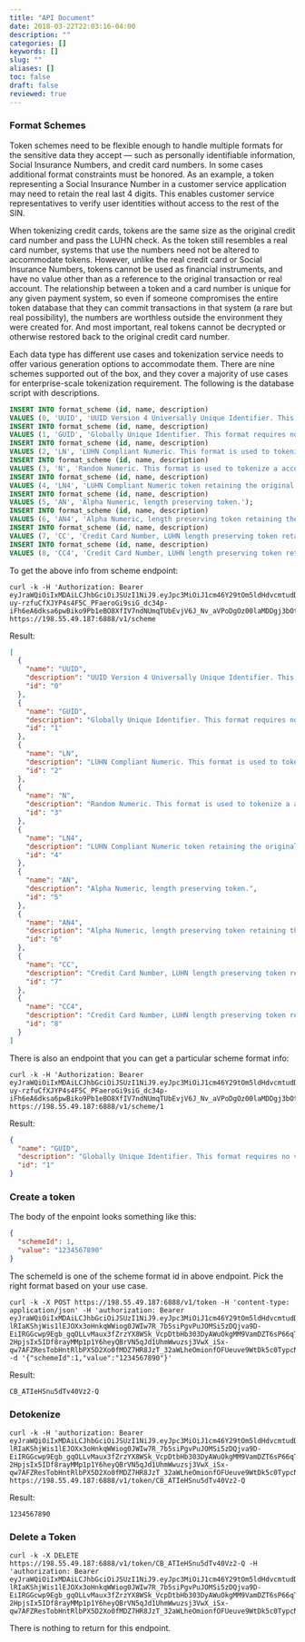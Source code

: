 ```yaml
---
title: "API Document"
date: 2018-03-22T22:03:16-04:00
description: ""
categories: []
keywords: []
slug: ""
aliases: []
toc: false
draft: false
reviewed: true
---
```


### Format Schemes

Token schemes need to be flexible enough to handle multiple formats for the sensitive data they accept — such as personally identifiable information, Social Insurance Numbers, and credit card numbers. In some cases additional format constraints must be honored. As an example, a token representing a Social Insurance Number in a customer service application may need to retain the real last 4 digits. This enables customer service representatives to verify user identities without access to the rest of the SIN.

When tokenizing credit cards, tokens are the same size as the original credit card number and pass the LUHN check. As the token still resembles a real card number, systems that use the numbers need not be altered to accommodate tokens. However, unlike the real credit card or Social Insurance Numbers, tokens cannot be used as financial  instruments, and have no value other than as a reference to the original transaction or real account. The relationship between a token and a card number is unique for any given payment system, so even if someone compromises the entire token database that they can commit transactions in that system (a rare but real possibility), the numbers are worthless outside the environment they were created for. And most important, real tokens cannot be decrypted or otherwise restored back to the original credit card number.

Each data type has different use cases and tokenization service needs to offer various generation options to accommodate them. There are nine schemes supported out of the box, and they cover a majority of use cases for enterprise-scale tokenization requirement. The following is the database script with descriptions. 


```sql
INSERT INTO format_scheme (id, name, description)
VALUES (0, 'UUID', 'UUID Version 4 Universally Unique Identifier. This format requires no validation and will return a UUID as the token.');
INSERT INTO format_scheme (id, name, description)
VALUES (1, 'GUID', 'Globally Unique Identifier. This format requires no validation and will return a GUID as the token.');
INSERT INTO format_scheme (id, name, description)
VALUES (2, 'LN', 'LUHN Compliant Numeric. This format is used to tokenize a social insurance number or social security number.');
INSERT INTO format_scheme (id, name, description)
VALUES (3, 'N', 'Random Numeric. This format is used to tokenize a account number or any number without validation.');
INSERT INTO format_scheme (id, name, description)
VALUES (4, 'LN4', 'LUHN Compliant Numeric token retaining the original last 4 digits of the number. Can be used as credit card number.');
INSERT INTO format_scheme (id, name, description)
VALUES (5, 'AN', 'Alpha Numeric, length preserving token.');
INSERT INTO format_scheme (id, name, description)
VALUES (6, 'AN4', 'Alpha Numeric, length preserving token retaining the original last 4 characters.');
INSERT INTO format_scheme (id, name, description)
VALUES (7, 'CC', 'Credit Card Number, LUHN length preserving token retaining the original first character.');
INSERT INTO format_scheme (id, name, description)
VALUES (8, 'CC4', 'Credit Card Number, LUHN length preserving token retaining the original first digit and the last 4 digits.');

```

To get the above info from scheme endpoint: 

```
curl -k -H 'Authorization: Bearer eyJraWQiOiIxMDAiLCJhbGciOiJSUzI1NiJ9.eyJpc3MiOiJ1cm46Y29tOm5ldHdvcmtudDpvYXV0aDI6djEiLCJhdWQiOiJ1cm46Y29tLm5ldHdvcmtudCIsImV4cCI6MTgzNzEwODM3NCwianRpIjoiNUVIWDFzXzlDZkhXQjY3dk1XOHRudyIsImlhdCI6MTUyMTc0ODM3NCwibmJmIjoxNTIxNzQ4MjU0LCJ2ZXJzaW9uIjoiMS4wIiwidXNlcl9pZCI6InN0ZXZlIiwidXNlcl90eXBlIjoiRU1QTE9ZRUUiLCJjbGllbnRfaWQiOiJmN2Q0MjM0OC1jNjQ3LTRlZmItYTUyZC00YzU3ODc0MjFlNzIiLCJzY29wZSI6WyJ0b2tlbi5yIiwidG9rZW4udyIsInNjaGVtZS5yIl19.r_3u4HAJpCztcX8HhV5kihSj6V2gBbqfB4Bdjr3arRKHKJdncaaoDRcYgXihdtutBsA7QVRimu576HL6FwV9iurpqEEA-uy-rzfuCfXJYP4s4F5C_PFaeroGi9siG_dc34p-iFh6eA6dksa6pwBiko9Pb1eBO8XfIV7ndNUmqTUbEvjV6J_Nv_aVPoDgOz00laMDDgj3bOtkz3lGTrfZCQloAhagthfMcUzyj04qe_bKZFKcrbCxXfBjelItUBwdt1td8FBpiSQPI0FXVud69TFmDmDZT6UXci8qJVOb0vuADJcPFe5PEWXxIORoduU8an0Mtey5svQx3c0W_Gqvcg' https://198.55.49.187:6888/v1/scheme
```

Result: 

```json
[
  {
    "name": "UUID",
    "description": "UUID Version 4 Universally Unique Identifier. This format requires no validation and will return a UUID as the token.",
    "id": "0"
  },
  {
    "name": "GUID",
    "description": "Globally Unique Identifier. This format requires no validation and will return a GUID as the token.",
    "id": "1"
  },
  {
    "name": "LN",
    "description": "LUHN Compliant Numeric. This format is used to tokenize a social insurance number or social security number.",
    "id": "2"
  },
  {
    "name": "N",
    "description": "Random Numeric. This format is used to tokenize a account number or any number without validation.",
    "id": "3"
  },
  {
    "name": "LN4",
    "description": "LUHN Compliant Numeric token retaining the original last 4 digits of the number. Can be used as credit card number.",
    "id": "4"
  },
  {
    "name": "AN",
    "description": "Alpha Numeric, length preserving token.",
    "id": "5"
  },
  {
    "name": "AN4",
    "description": "Alpha Numeric, length preserving token retaining the original last 4 characters.",
    "id": "6"
  },
  {
    "name": "CC",
    "description": "Credit Card Number, LUHN length preserving token retaining the original first character.",
    "id": "7"
  },
  {
    "name": "CC4",
    "description": "Credit Card Number, LUHN length preserving token retaining the original first digit and the last 4 digits.",
    "id": "8"
  }
]

```

There is also an endpoint that you can get a particular scheme format info: 

```
curl -k -H 'Authorization: Bearer eyJraWQiOiIxMDAiLCJhbGciOiJSUzI1NiJ9.eyJpc3MiOiJ1cm46Y29tOm5ldHdvcmtudDpvYXV0aDI6djEiLCJhdWQiOiJ1cm46Y29tLm5ldHdvcmtudCIsImV4cCI6MTgzNzEwODM3NCwianRpIjoiNUVIWDFzXzlDZkhXQjY3dk1XOHRudyIsImlhdCI6MTUyMTc0ODM3NCwibmJmIjoxNTIxNzQ4MjU0LCJ2ZXJzaW9uIjoiMS4wIiwidXNlcl9pZCI6InN0ZXZlIiwidXNlcl90eXBlIjoiRU1QTE9ZRUUiLCJjbGllbnRfaWQiOiJmN2Q0MjM0OC1jNjQ3LTRlZmItYTUyZC00YzU3ODc0MjFlNzIiLCJzY29wZSI6WyJ0b2tlbi5yIiwidG9rZW4udyIsInNjaGVtZS5yIl19.r_3u4HAJpCztcX8HhV5kihSj6V2gBbqfB4Bdjr3arRKHKJdncaaoDRcYgXihdtutBsA7QVRimu576HL6FwV9iurpqEEA-uy-rzfuCfXJYP4s4F5C_PFaeroGi9siG_dc34p-iFh6eA6dksa6pwBiko9Pb1eBO8XfIV7ndNUmqTUbEvjV6J_Nv_aVPoDgOz00laMDDgj3bOtkz3lGTrfZCQloAhagthfMcUzyj04qe_bKZFKcrbCxXfBjelItUBwdt1td8FBpiSQPI0FXVud69TFmDmDZT6UXci8qJVOb0vuADJcPFe5PEWXxIORoduU8an0Mtey5svQx3c0W_Gqvcg' https://198.55.49.187:6888/v1/scheme/1
```

Result: 

```json
{
  "name": "GUID",
  "description": "Globally Unique Identifier. This format requires no validation and will return a GUID as the token.",
  "id": "1"
}

```

### Create a token

The body of the enpoint looks something like this: 

```json
{
  "schemeId": 1,
  "value": "1234567890"
}
```

The schemeId is one of the scheme format id in above endpoint. Pick the right format based on your use case. 


```
curl -k -X POST https://198.55.49.187:6888/v1/token -H 'content-type: application/json' -H 'authorization: Bearer eyJraWQiOiIxMDAiLCJhbGciOiJSUzI1NiJ9.eyJpc3MiOiJ1cm46Y29tOm5ldHdvcmtudDpvYXV0aDI6djEiLCJhdWQiOiJ1cm46Y29tLm5ldHdvcmtudCIsImV4cCI6MTgzNzA5NDMzMywianRpIjoiUk1RZXN0MUVBTGY5ZFJHSl8tSEowQSIsImlhdCI6MTUyMTczNDMzMywibmJmIjoxNTIxNzM0MjEzLCJ2ZXJzaW9uIjoiMS4wIiwidXNlcl9pZCI6InN0ZXZlIiwidXNlcl90eXBlIjoiRU1QTE9ZRUUiLCJjbGllbnRfaWQiOiJmN2Q0MjM0OC1jNjQ3LTRlZmItYTUyZC00YzU3ODc0MjFlNzIiLCJzY29wZSI6WyJ0b2tlbi5yIiwidG9rZW4udyJdfQ.fVmHPr5vlDf01zhIiRio1N4-lRIaKShjWis1lEJOXx3oHnkqWWiog0JWIw7R_7b5siPgvPuJOMSi5zDQjva9D-EiIRGGcwp9Egb_gqOLLvMaux3fZrzYX8WSk_VcpDtbHb303DyAWuOkgMM9VamDZT6sP66qTAVU5Ao0iS9bi3kTyv13_To2nXVDeb1FTTXHcw8gSY-2HpjsIx5IDf8rayMMp1p1Y6heyQBrVN5qJd1UhmWwuzsj3VwX_iSx-qw7AFZResTobHntRlbPX5D2Xo0fMDZ7HR8JzT_32aWLheOmionfOFUeuve9WtDk5c0TypcNMgiJi6WVjYcjZCcmBg' -d '{"schemeId":1,"value":"1234567890"}'
```

Result:

```
CB_ATIeHSnu5dTv40Vz2-Q
```

### Detokenize

```
curl -k -H 'authorization: Bearer eyJraWQiOiIxMDAiLCJhbGciOiJSUzI1NiJ9.eyJpc3MiOiJ1cm46Y29tOm5ldHdvcmtudDpvYXV0aDI6djEiLCJhdWQiOiJ1cm46Y29tLm5ldHdvcmtudCIsImV4cCI6MTgzNzA5NDMzMywianRpIjoiUk1RZXN0MUVBTGY5ZFJHSl8tSEowQSIsImlhdCI6MTUyMTczNDMzMywibmJmIjoxNTIxNzM0MjEzLCJ2ZXJzaW9uIjoiMS4wIiwidXNlcl9pZCI6InN0ZXZlIiwidXNlcl90eXBlIjoiRU1QTE9ZRUUiLCJjbGllbnRfaWQiOiJmN2Q0MjM0OC1jNjQ3LTRlZmItYTUyZC00YzU3ODc0MjFlNzIiLCJzY29wZSI6WyJ0b2tlbi5yIiwidG9rZW4udyJdfQ.fVmHPr5vlDf01zhIiRio1N4-lRIaKShjWis1lEJOXx3oHnkqWWiog0JWIw7R_7b5siPgvPuJOMSi5zDQjva9D-EiIRGGcwp9Egb_gqOLLvMaux3fZrzYX8WSk_VcpDtbHb303DyAWuOkgMM9VamDZT6sP66qTAVU5Ao0iS9bi3kTyv13_To2nXVDeb1FTTXHcw8gSY-2HpjsIx5IDf8rayMMp1p1Y6heyQBrVN5qJd1UhmWwuzsj3VwX_iSx-qw7AFZResTobHntRlbPX5D2Xo0fMDZ7HR8JzT_32aWLheOmionfOFUeuve9WtDk5c0TypcNMgiJi6WVjYcjZCcmBg' https://198.55.49.187:6888/v1/token/CB_ATIeHSnu5dTv40Vz2-Q
```

Result: 

```
1234567890
```

### Delete a Token

```
curl -k -X DELETE https://198.55.49.187:6888/v1/token/CB_ATIeHSnu5dTv40Vz2-Q -H 'authorization: Bearer eyJraWQiOiIxMDAiLCJhbGciOiJSUzI1NiJ9.eyJpc3MiOiJ1cm46Y29tOm5ldHdvcmtudDpvYXV0aDI6djEiLCJhdWQiOiJ1cm46Y29tLm5ldHdvcmtudCIsImV4cCI6MTgzNzA5NDMzMywianRpIjoiUk1RZXN0MUVBTGY5ZFJHSl8tSEowQSIsImlhdCI6MTUyMTczNDMzMywibmJmIjoxNTIxNzM0MjEzLCJ2ZXJzaW9uIjoiMS4wIiwidXNlcl9pZCI6InN0ZXZlIiwidXNlcl90eXBlIjoiRU1QTE9ZRUUiLCJjbGllbnRfaWQiOiJmN2Q0MjM0OC1jNjQ3LTRlZmItYTUyZC00YzU3ODc0MjFlNzIiLCJzY29wZSI6WyJ0b2tlbi5yIiwidG9rZW4udyJdfQ.fVmHPr5vlDf01zhIiRio1N4-lRIaKShjWis1lEJOXx3oHnkqWWiog0JWIw7R_7b5siPgvPuJOMSi5zDQjva9D-EiIRGGcwp9Egb_gqOLLvMaux3fZrzYX8WSk_VcpDtbHb303DyAWuOkgMM9VamDZT6sP66qTAVU5Ao0iS9bi3kTyv13_To2nXVDeb1FTTXHcw8gSY-2HpjsIx5IDf8rayMMp1p1Y6heyQBrVN5qJd1UhmWwuzsj3VwX_iSx-qw7AFZResTobHntRlbPX5D2Xo0fMDZ7HR8JzT_32aWLheOmionfOFUeuve9WtDk5c0TypcNMgiJi6WVjYcjZCcmBg' 
```

There is nothing to return for this endpoint.



